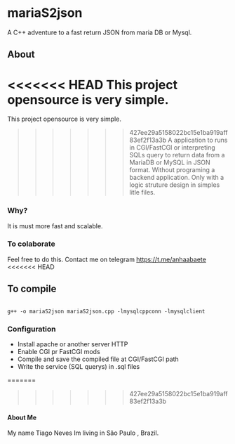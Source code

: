 # mariaS2json
A C++ adventure to a fast return JSON from maria DB or Mysql.

## About

<<<<<<< HEAD
This project opensource is very simple.
=======
This project opensource is very simple. 
>>>>>>> 427ee29a5158022bc15e1ba919aff83ef2f13a3b
A application to runs in CGI/FastCGI or interpreting SQLs query to return data from a MariaDB or MySQL in JSON format. Without programing a backend application. Only with a logic struture design in simples litle files.

### Why?

It is must more fast and scalable.

### To colaborate

Feel free to do this.
Contact me on telegram https://t.me/anhaabaete
<<<<<<< HEAD

## To compile
<code>
g++ -o mariaS2json mariaS2json.cpp -lmysqlcppconn -lmysqlclient
</code>

### Configuration

- Install apache or another server HTTP
- Enable CGI pr FastCGI mods
- Compile and save the compiled file at CGI/FastCGI path
- Write the service (SQL querys) in .sql files

=======
>>>>>>> 427ee29a5158022bc15e1ba919aff83ef2f13a3b

#### About Me
My name Tiago Neves
Im living in São Paulo , Brazil.
